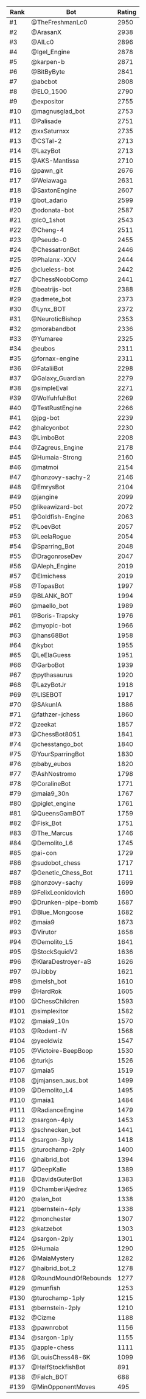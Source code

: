 Rank|Bot|Rating
---|---|---
#1|@TheFreshmanLc0|2950
#2|@ArasanX|2938
#3|@AILc0|2896
#4|@Igel_Engine|2878
#5|@karpen-b|2871
#6|@BitByByte|2841
#7|@abcbot|2808
#8|@ELO_1500|2790
#9|@expositor|2755
#10|@magnusglad_bot|2753
#11|@Palisade|2751
#12|@xxSaturnxx|2735
#13|@CSTal-2|2713
#14|@LazyBot|2713
#15|@AKS-Mantissa|2710
#16|@pawn_git|2676
#17|@Weiawaga|2631
#18|@SaxtonEngine|2607
#19|@bot_adario|2599
#20|@odonata-bot|2587
#21|@lc0_1shot|2543
#22|@Cheng-4|2511
#23|@Pseudo-0|2455
#24|@ChessatronBot|2446
#25|@Phalanx-XXV|2444
#26|@clueless-bot|2442
#27|@ChessNoobComp|2441
#28|@beatrijs-bot|2388
#29|@admete_bot|2373
#30|@Lynx_BOT|2372
#31|@NeuroticBishop|2353
#32|@morabandbot|2336
#33|@Yumaree|2325
#34|@eubos|2311
#35|@fornax-engine|2311
#36|@FataliiBot|2298
#37|@Galaxy_Guardian|2279
#38|@simpleEval|2271
#39|@WolfuhfuhBot|2269
#40|@TestRustEngine|2266
#41|@jpg-bot|2239
#42|@halcyonbot|2230
#43|@LimboBot|2208
#44|@Zagreus_Engine|2178
#45|@Humaia-Strong|2160
#46|@matmoi|2154
#47|@honzovy-sachy-2|2146
#48|@EmrysBot|2104
#49|@jangine|2099
#50|@likeawizard-bot|2072
#51|@Goldfish-Engine|2063
#52|@LoevBot|2057
#53|@LeelaRogue|2054
#54|@Sparring_Bot|2048
#55|@DragonroseDev|2047
#56|@Aleph_Engine|2019
#57|@Elmichess|2019
#58|@TopasBot|1997
#59|@BLANK_BOT|1994
#60|@maello_bot|1989
#61|@Boris-Trapsky|1976
#62|@myopic-bot|1966
#63|@hans68Bot|1958
#64|@kybot|1955
#65|@LeElaGuess|1951
#66|@GarboBot|1939
#67|@pythasaurus|1920
#68|@LazyBotJr|1918
#69|@LISEBOT|1917
#70|@SAkunIA|1886
#71|@fathzer-jchess|1860
#72|@zeekat|1857
#73|@ChessBot8051|1841
#74|@chesstango_bot|1840
#75|@YourSparringBot|1830
#76|@baby_eubos|1820
#77|@AshNostromo|1798
#78|@CoralineBot|1771
#79|@maia9_30n|1767
#80|@piglet_engine|1761
#81|@QueensGamBOT|1759
#82|@Fisk_Bot|1751
#83|@The_Marcus|1746
#84|@Demolito_L6|1745
#85|@ai-con|1729
#86|@sudobot_chess|1717
#87|@Genetic_Chess_Bot|1711
#88|@honzovy-sachy|1699
#89|@FelixLeonidovich|1690
#90|@Drunken-pipe-bomb|1687
#91|@Blue_Mongoose|1682
#92|@maia9|1673
#93|@Virutor|1658
#94|@Demolito_L5|1641
#95|@StockSquidV2|1636
#96|@KlaraDestroyer-aB|1626
#97|@Jibbby|1621
#98|@melsh_bot|1610
#99|@HardRok|1605
#100|@ChessChildren|1593
#101|@simplexitor|1582
#102|@maia9_10n|1570
#103|@Rodent-IV|1568
#104|@yeoldwiz|1547
#105|@Victoire-BeepBoop|1530
#106|@turkjs|1526
#107|@maia5|1519
#108|@jmjansen_aus_bot|1499
#109|@Demolito_L4|1495
#110|@maia1|1484
#111|@RadianceEngine|1479
#112|@sargon-4ply|1453
#113|@schnecken_bot|1441
#114|@sargon-3ply|1418
#115|@turochamp-2ply|1400
#116|@haibrid_bot|1394
#117|@DeepKalle|1389
#118|@DavidsGuterBot|1383
#119|@ChamberiAjedrez|1365
#120|@alan_bot|1338
#121|@bernstein-4ply|1338
#122|@monchester|1307
#123|@katzebot|1303
#124|@sargon-2ply|1301
#125|@Humaia|1290
#126|@MaiaMystery|1282
#127|@haibrid_bot_2|1278
#128|@RoundMoundOfRebounds|1277
#129|@munfish|1253
#130|@turochamp-1ply|1215
#131|@bernstein-2ply|1210
#132|@Cizme|1188
#133|@pawnrobot|1156
#134|@sargon-1ply|1155
#135|@apple-chess|1111
#136|@LouisChess48-6K|1099
#137|@HalfStockfishBot|891
#138|@Falch_BOT|688
#139|@MinOpponentMoves|495
